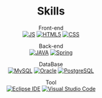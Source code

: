 <!--### Hi there 👋-->

<!--
**LimYoungGyun/LimYoungGyun** is a ✨ _special_ ✨ repository because its `README.md` (this file) appears on your GitHub profile.

Here are some ideas to get you started:

- 🔭 I’m currently working on ...
- 🌱 I’m currently learning ...
- 👯 I’m looking to collaborate on ...
- 🤔 I’m looking for help with ...
- 💬 Ask me about ...
- 📫 How to reach me: ...
- 😄 Pronouns: ...
- ⚡ Fun fact: ...
-->


<div align=center>
  
# Skills
Front-end <br>
[![JS](https://img.shields.io/badge/JavaScript-F7DF1E?style=flat-square&logo=JavaScript&logoColor=white)](#) [![HTML5](https://img.shields.io/badge/HTML5-E34F26?style=flat-square&logo=HTML5&logoColor=white)](#) [![CSS](https://img.shields.io/badge/CSS-1572B6?style=flat-square&logo=CSS3&logoColor=white)](#)
<br>
  
Back-end <br>
[![JAVA](https://img.shields.io/badge/JAVA-007396?style=flat-square&logo=JAVA&logoColor=white)](#) [![Spring](https://img.shields.io/badge/Spring-6DB33F?style=flat-square&logo=Spring&logoColor=white)](#)

DataBase <br>
[![MySQL](https://img.shields.io/badge/MySQL-4479A1?style=flat-square&logo=MySQL&logoColor=white)](#) [![Oracle](https://img.shields.io/badge/Oracle-F80000?style=flat-square&logo=Oracle&logoColor=white)](#) [![PostgreSQL](https://img.shields.io/badge/PostgreSQL-4169E1?style=flat-square&logo=PostgreSQL&logoColor=white)](#)

Tool <br>
[![Eclipse IDE](https://img.shields.io/badge/EclipseIDE-2C2255?style=flat-square&logo=EclipseIDE&logoColor=white)](#) [![Visual Studio Code](https://img.shields.io/badge/VisualStudioCode-007ACC?style=flat-square&logo=VisualStudioCode&logoColor=white)](#) 
</div>
  

